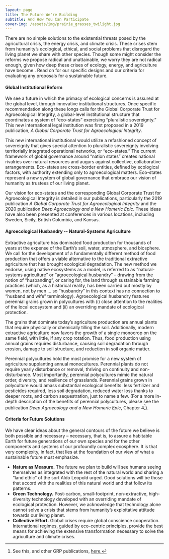 ```yaml
---
layout: page
title: The Future We're Building
subtitle: And How You Can Participate
cover-img: /assets/img/prairie_grasses_twilight.jpg
---
```

There are no simple solutions to the existential threats posed by the agricultural crisis, the energy crisis, and climate crisis. These crises stem from humanity’s ecological, ethical, and social problems that disregard the living planet we share with other species.  Though some might consider the reforms we propose radical and unattainable, we worry they are not radical enough, given how deep these crises of ecology, energy, and agriculture have become..  Read on for our specific designs and our criteria for evaluating any proposals for a sustainable future. 

#### Global Institutional Reform
We see a future in which the primacy of ecological concerns is assured at the global level, through innovative institutional structures.  Once specific recommendation along these longs calls for the Global Corporate Trust for Agroecological Integrity, a global-level institutional structure that coordinates a system of “eco-states” exercising “pluralistic sovereignty.”  This new international legal institution was first proposed in a 2019 publication, *A Global Corporate Trust for Agroecological Integrity*.  

This new international institutional would utilize a refashioned concept of sovereignty that gives special attention to pluralistic sovereignty involving territorially integrated operational networks, or “eco-states.”  The current framework of global governance around “nation states” creates national rivalries over natural resources and augurs against collective, collaborative arrangements.  Eco-states are cross-border entities, defined by ecological factors, with authority extending only to agroecological matters.  Eco-states represent a new system of global governance that embrace our vision of humanity as trustees of our living planet.  

Our vision for eco-states and the corresponding Global Corporate Trust for Agroecological Integrity is detailed in our publications, particularly the 2019 publication *A Global Corporate Trust for Agroecological Integrity* and the 2020 publication *Deep Agroecology and a New Homeric Epic*. These ideas have also been presented at conferences in various locations, including Sweden, Sicily, British Columbia, and Kansas.

#### Agroecological Husbandry -- Natural-Systems Agriculture
Extractive agriculture has dominated food production for thousands of years at the expense of the Earth’s soil, water, atmosphere, and biosphere.  We call for the development of a fundamentally different method of food production that offers a viable alternative to the traditional extractive agriculture that has brought ecological degradation. The new method we endorse, using native ecosystems as a model, is referred to as “natural-systems agriculture” or “agroecological husbandry” – drawing from the notion of “husbanding”, or caring for, the land through sustainable farming practices (which, as a historical reality, has been carried out mostly by women, not by men … so “husbandry” in this context has no connection to “husband and wife” terminology).  Agroecological husbandry features perennial grains grown in polycultures with (i) close attention to the realities of the local ecosystem and (ii) an overriding mandate of ecological protection.  

The grains that dominate today’s agriculture production are annual plants that require physically or chemically tilling the soil.  Additionally, modern extractive agriculture now favors the growth of a single monocrop on the same field, with little, if any crop rotation.  Thus, food production using annual grains requires disturbance, causing soil degradation through erosion, damage to soil structure, and reduction in soil organic matter.  

Perennial polycultures hold the most promise for a new system of agriculture supplanting annual monocultures.  Perennial plants do not require yearly disturbance or removal, thriving on continuity and non-disturbance.  Most importantly, perennial polycultures mimic the natural order, diversity, and resilience of grasslands.  Perennial grains grown in polyculture would amass substantial ecological benefits: less fertilizer and pesticides required, less soil degradation, reduced water loss thanks to deeper roots, and carbon sequestration, just to name a few.  (For a more in-depth description of the benefits of perennial polycultures, please see the publication *Deep Agroecology and a New Homeric Epic*, Chapter 4[^1]).

#### Criteria for Future Solutions 
We have clear ideas about the general contours of the future we believe is both possible and necessary – necessary, that is, to assure a habitable Earth for future generations of our own species and for the other components and systems of our profoundly complex ecosphere. It is that very complexity, in fact, that lies at the foundation of our view of what a sustainable future must emphasize.

- **Nature as Measure.**  The future we plan to build will see humans seeing themselves as integrated with the rest of the natural world and sharing a “land ethic” of the sort Aldo Leopold urged. Good solutions will be those that accord with the realities of this natural world and that follow its patterns.
- **Green Technology.** Post-carbon, small-footprint, non-extractive, high-diversity technology developed with an overriding mandate of ecological protection.  However, we acknowledge that technology alone cannot solve a crisis that stems from humanity’s exploitative attitude towards our living planet.
- **Collective Effort.** Global crises require global conscience cooperation.  International regimes, guided by eco-centric principles, provide the best means for achieving the extensive transformation necessary to solve the agriculture and climate crises. 

[^1]: See this, and other GRP publications, [here.](https://globalrestorationproject.github.io/publications/)
	

 
